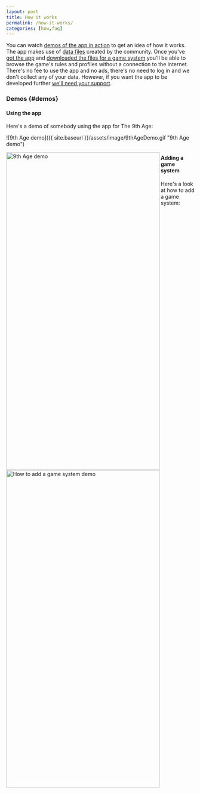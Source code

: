 ```yaml
---
layout: post
title: How it works
permalink: /how-it-works/
categories: [how,faq]
---
```


You can watch [demos of the app in action](/how-it-works/#demos) to get an idea of how it works. The app makes use of [data files](/game-system-files) created by the community. Once you've [got the app](/download-it) and [downloaded the files for a game system](/how-to-add-a-game-system) you'll be able to browse the game's rules and profiles without a connection to the internet. There's no fee to use the app and no ads, there's no need to log in and we don't collect any of your data. However, if you want the app to be developed further [we'll need your support](/support-us).

### Demos {#demos}
#### Using the app
Here's a demo of somebody using the app for The 9th Age:

![9th Age demo]({{ site.baseurl }}/assets/image/9thAgeDemo.gif "9th Age demo")

<span>
<img align="left" width="411" height="852" src="{{ site.baseurl }}/assets/image/9thAgeDemo.gif" title="9th Age demo" />
</span>

#### Adding a game system
Here's a look at how to add a game system:

<img align="left" width="411" height="852" src="{{ site.baseurl }}/assets/image/AddGameSystemDemo.gif" title="How to add a game system demo" />  
